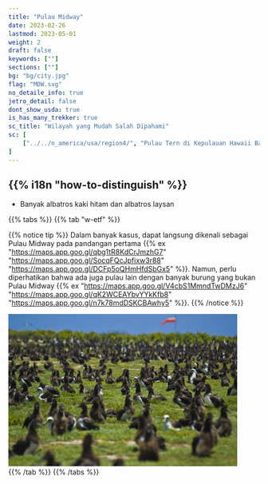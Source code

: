 ```yaml
---
title: "Pulau Midway"
date: 2023-02-26
lastmod: 2023-05-01
weight: 2
draft: false
keywords: [""]
sections: [""]
bg: "bg/city.jpg"
flag: "MDW.svg"
no_detaile_info: true
jetro_detail: false
dont_show_usda: true
is_has_many_trekker: true
sc_title: "Wilayah yang Mudah Salah Dipahami"
sc: [
    ["../../n_america/usa/region4/", "Pulau Tern di Kepulauan Hawaii Barat Laut"],
]
---
```


<div class="main-desciption country-description">
    <h2 class="section-title">{{% i18n "how-to-distinguish" %}}</h2>
    <ul class="rule-list">
        <li>Banyak albatros kaki hitam dan albatros laysan</li>
    </ul>
</div>

{{% tabs %}}
{{% tab "w-etf" %}}

{{% notice tip %}}
Dalam banyak kasus, dapat langsung dikenali sebagai Pulau Midway pada pandangan pertama {{% ex "https://maps.app.goo.gl/qbg1tR8KdCrJmzhG7" "https://maps.app.goo.gl/SocqFQcJpfixw3r88" "https://maps.app.goo.gl/DCFp5oQHmHfdSbGx5" %}}. Namun, perlu diperhatikan bahwa ada juga pulau lain dengan banyak burung yang bukan Pulau Midway {{% ex "https://maps.app.goo.gl/V4cbS1MmndTwDMzJ6" "https://maps.app.goo.gl/qK2WCEAYbvYYkKfb8" "https://maps.app.goo.gl/n7k78mdDSKCBAwhy5" %}}.
{{% /notice %}}
<div class="googlemap-if no-margin">
<img src="./us_navy_100602_n_2.jpg" width="91%">
</div>
{{% /tab %}}
{{% /tabs  %}}
